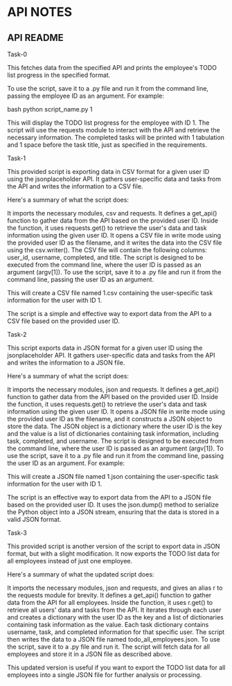 # API NOTES

## API README

Task-0

This fetches data from the specified API and prints the employee's TODO list progress in the specified format.

To use the script, save it to a .py file and run it from the command line, passing the employee ID as an argument. For example:

bash
python script_name.py 1

This will display the TODO list progress for the employee with ID 1. The script will use the requests module to interact with the API and retrieve the necessary information. The completed tasks will be printed with 1 tabulation and 1 space before the task title, just as specified in the requirements.

Task-1

This provided script is exporting data in CSV format for a given user ID using the jsonplaceholder API. It gathers user-specific data and tasks from the API and writes the information to a CSV file.

Here's a summary of what the script does:

It imports the necessary modules, csv and requests.
It defines a get_api() function to gather data from the API based on the provided user ID.
Inside the function, it uses requests.get() to retrieve the user's data and task information using the given user ID.
It opens a CSV file in write mode using the provided user ID as the filename, and it writes the data into the CSV file using the csv.writer().
The CSV file will contain the following columns: user_id, username, completed, and title.
The script is designed to be executed from the command line, where the user ID is passed as an argument (argv[1]).
To use the script, save it to a .py file and run it from the command line, passing the user ID as an argument. 

This will create a CSV file named 1.csv containing the user-specific task information for the user with ID 1.

The script is a simple and effective way to export data from the API to a CSV file based on the provided user ID.

Task-2


This script exports data in JSON format for a given user ID using the jsonplaceholder API. It gathers user-specific data and tasks from the API and writes the information to a JSON file.

Here's a summary of what the script does:

It imports the necessary modules, json and requests.
It defines a get_api() function to gather data from the API based on the provided user ID.
Inside the function, it uses requests.get() to retrieve the user's data and task information using the given user ID.
It opens a JSON file in write mode using the provided user ID as the filename, and it constructs a JSON object to store the data.
The JSON object is a dictionary where the user ID is the key and the value is a list of dictionaries containing task information, including task, completed, and username.
The script is designed to be executed from the command line, where the user ID is passed as an argument (argv[1]).
To use the script, save it to a .py file and run it from the command line, passing the user ID as an argument. For example:

This will create a JSON file named 1.json containing the user-specific task information for the user with ID 1.

The script is an effective way to export data from the API to a JSON file based on the provided user ID. It uses the json.dump() method to serialize the Python object into a JSON stream, ensuring that the data is stored in a valid JSON format.

Task-3

This provided script is another version of the script to export data in JSON format, but with a slight modification. It now exports the TODO list data for all employees instead of just one employee.

Here's a summary of what the updated script does:

It imports the necessary modules, json and requests, and gives an alias r to the requests module for brevity.
It defines a get_api() function to gather data from the API for all employees.
Inside the function, it uses r.get() to retrieve all users' data and tasks from the API.
It iterates through each user and creates a dictionary with the user ID as the key and a list of dictionaries containing task information as the value.
Each task dictionary contains username, task, and completed information for that specific user.
The script then writes the data to a JSON file named todo_all_employees.json.
To use the script, save it to a .py file and run it. The script will fetch data for all employees and store it in a JSON file as described above.

This updated version is useful if you want to export the TODO list data for all employees into a single JSON file for further analysis or processing.
